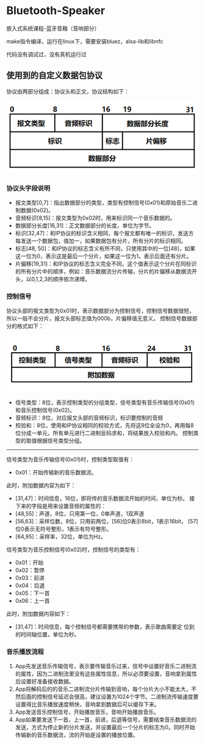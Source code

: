 # Bluetooth-Speaker
嵌入式系统课程-蓝牙音箱（音响部分）

make指令编译，运行在linux下，需要安装bluez，alsa-lib和libnfc

代码没有调试过，没有真机运行过

## 使用到的自定义数据包协议

协议由两部分组成：协议头和正文，协议结构如下：

![协议主体](./images/图片1.png)

### 协议头字段说明

- 报文类型[0,7]：指出数据部分的类型，类型有控制信号(0x01)和原始音乐二进制数据(0x02)。
- 音频标识[8,15]：报文类型为0x02时，用来标识同一个音乐数据的。
- 数据部分长度[16,31]：正文数据部分的长度，单位为字节。
- 标识[32,47]：和IP协议的标识含义相同，每个报文都有唯一的标识，发送方每发送一个数据包，值加一，如果数据包有分片，所有分片的标识相同。
- 标志[48, 50]：和IP协议的标志含义有所不同，只使用其中的一位[48]，如果这一位为0，表示这是最后一个分片，如果这一位为1，表示后面还有分片。
- 片偏移[19,31]：和IP协议的标志含义完全不同，这个值表示这个分片在同标识的所有分片中的顺序，例如：音乐数据流分片传输，分片的片偏移从数据流开头，以0,1,2,3的顺序依次递增。

### 控制信号

协议头部的报文类型为0x01时，表示数据部分为控制信号，控制信号数据很短，所以一般不会分片，报文头部标志值为000b，片偏移值无意义。
控制信号数据部分的格式如下：

![控制信号数据包](./images/图片2.png)

- 信号类型：8位，表示控制类型的分组类型，信号类型有音乐传输信号(0x01)和音乐控制信号(0x02)。
- 音频标识：8位，对应报文头部的音频标识，标识要控制的音频
- 校验和：8位，使用和IP协议相同的校验方式，先将这8位全设为0，再用每8位分成一单元，所有单元进行二进制反码求和，将结果放入校验和内。
  控制类型的取值根据信号类型分组。
  
-----
  
信号类型为音乐传输信号(0x01)时，控制类型取值有：
- 0x01：开始传输新的音乐数据流。
  
此时，附加数据内容为如下：

- [31,47]：时间信息，16位，即将传的音乐数据流开始的时间，单位为秒。
    接下来的字段是用来设置音频的属性的：
- [48,55]：声道，8位，只用第一位，0单声道，1双声道
- [56,63]：采样位数，8位，只用前两位，[56]位0表示8bit，1表示16bit，			[57]位0表示无符号整形，1表示有符号整形。
- [64,95]：采样率，32位，单位为Hz。

信号类型为音乐控制信号(0x02)时，控制信号的类型有：

- 0x01：开始
- 0x02：暂停
- 0x03：前进
- 0x04：后退
- 0x05：下一首
- 0x06：上一首
  
此时，附加数据内容如下：
- [31,47]：时间信息，每个控制信号都需要携带的参数，表示歌曲需要定		位到的时间轴位置，单位为秒。
    
### 音乐播放流程

1. App先发送音乐传输信号，表示要传输音乐过来，信号中设置好音乐二进制流的属性，因为二进制流里没有这些属性信息，所以必须要设置，音响拿到属性后设置好准备接收数据。
2. App将解码后的的音乐二进制流分片传输到音响，每个分片大小不能太大，不然后面的控制信号延迟会很高，建议设置为1024个字节。二进制流传输速度要设置得比音乐播放速度稍快，音响拿到数据后可以缓存下来。
3. App发送音乐控制信号，开始播放音乐，音响开始播放音乐。
4. App如果要发送下一首，上一首，前进，后退等信号，需要结束音乐数据流的发送，方式为停止新的分片发送，并设置最后一个分片的标志为0。同时开始传输新的音乐数据流，流的开始是设置的播放位置。
